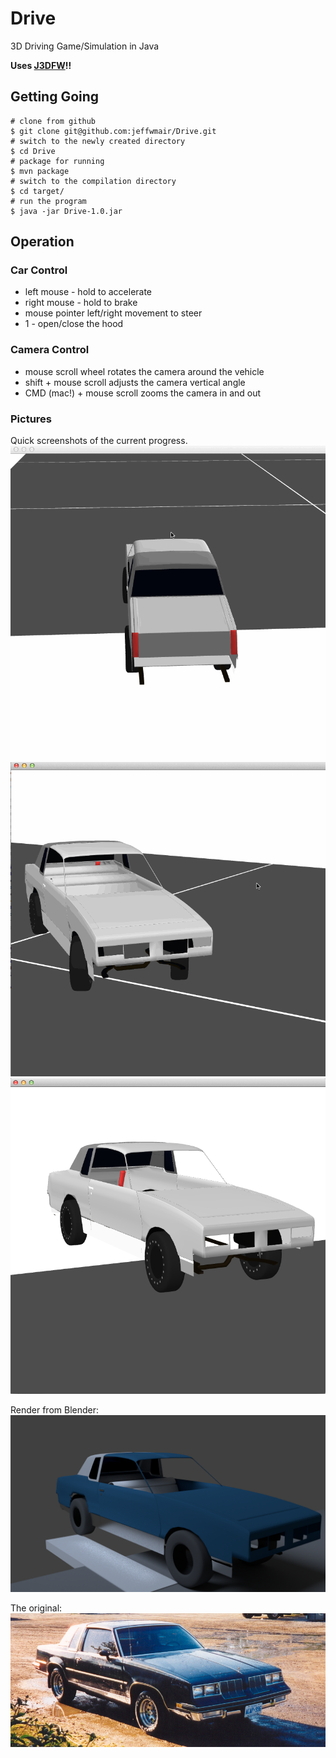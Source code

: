 # Drive
3D Driving Game/Simulation in Java

**Uses [J3DFW](https://github.com/jeffwmair/j3dfw)!!**
## Getting Going
```shell
# clone from github
$ git clone git@github.com:jeffwmair/Drive.git
# switch to the newly created directory
$ cd Drive
# package for running
$ mvn package
# switch to the compilation directory
$ cd target/
# run the program
$ java -jar Drive-1.0.jar
```
## Operation
### Car Control
* left mouse - hold to accelerate
* right mouse - hold to brake
* mouse pointer left/right movement to steer
* 1 - open/close the hood

### Camera Control
* mouse scroll wheel rotates the camera around the vehicle
* shift + mouse scroll adjusts the camera vertical angle
* CMD (mac!) + mouse scroll zooms the camera in and out

### Pictures
Quick screenshots of the current progress.
![Alt text](/documentation/img/CutlassRotate.gif)
![Alt text](/documentation/img/CutlassDrive.gif)
![Alt text](/documentation/img/pic2.png)

Render from Blender:
![Alt text](/documentation/img/render.png)

The original:
![Alt text](/documentation/img/original.png)
